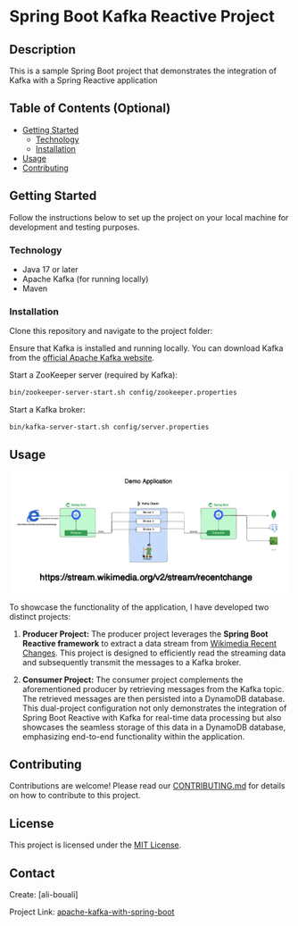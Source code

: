 # Spring Boot Kafka Reactive Project

## Description

This is a sample Spring Boot project that demonstrates the integration of Kafka with a Spring Reactive application

## Table of Contents (Optional)
 
- [Getting Started](#getting-started)
   - [Technology](#technology)
   - [Installation](#installation)
- [Usage](#usage)
- [Contributing](#contributing) 

## Getting Started 

Follow the instructions below to set up the project on your local machine for development and testing purposes.

### Technology

- Java 17 or later
- Apache Kafka (for running locally)
- Maven

### Installation

Clone this repository and navigate to the project folder:

Ensure that Kafka is installed and running locally. You can download Kafka from the [official Apache Kafka website](https://kafka.apache.org/).

Start a ZooKeeper server (required by Kafka):

```bash
bin/zookeeper-server-start.sh config/zookeeper.properties
```

Start a Kafka broker:
```bash
bin/kafka-server-start.sh config/server.properties
```

## Usage

![Kafka topics](img/kafka_demo_application.png)

To showcase the functionality of the application, I have developed two distinct projects:

1. **Producer Project:**
   The producer project leverages the **Spring Boot Reactive framework** to extract a data stream from [Wikimedia Recent Changes](https://stream.wikimedia.org/v2/stream/recentchange). This project is designed to efficiently read the streaming data and subsequently transmit the messages to a Kafka broker.

2. **Consumer Project:**
   The consumer project complements the aforementioned producer by retrieving messages from the Kafka topic. The retrieved messages are then persisted into a DynamoDB database. This dual-project configuration not only demonstrates the integration of Spring Boot Reactive with Kafka for real-time data processing but also showcases the seamless storage of this data in a DynamoDB database, emphasizing end-to-end functionality within the application.

## Contributing

Contributions are welcome! Please read our [CONTRIBUTING.md](CONTRIBUTING.md) for details on how to contribute to this project.

## License

This project is licensed under the [MIT License](LICENSE).

## Contact

Create: [ali-bouali]

Project Link: [apache-kafka-with-spring-boot](https://github.com/ali-bouali/apache-kafka-with-spring-boot-reactive)
 
